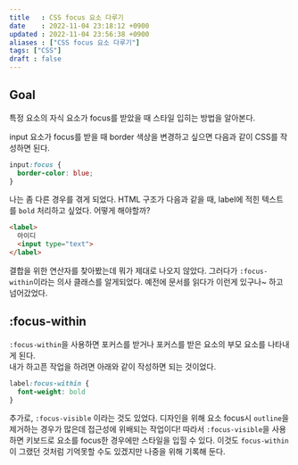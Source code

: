 ```yaml
---
title   : CSS focus 요소 다루기
date    : 2022-11-04 23:18:12 +0900
updated : 2022-11-04 23:56:38 +0900
aliases : ["CSS focus 요소 다루기"]
tags: ["CSS"]
draft : false
---
```


## Goal
특정 요소의 자식 요소가 focus를 받았을 때 스타일 입히는 방법을 알아본다.

input 요소가 focus를 받을 때 border 색상을 변경하고 싶으면 다음과 같이 CSS를 작성하면 된다.  
```css
input:focus {
  border-color: blue;
}
```

나는 좀 다른 경우를 겪게 되었다. HTML 구조가 다음과 같을 때, label에 적힌 텍스트를 `bold` 처리하고 싶었다. 어떻게 해야할까?
```html
<label>
  아이디
  <input type="text">
</label>
```

결합을 위한 연산자를 찾아봤는데 뭐가 제대로 나오지 않았다. 그러다가  `:focus-within`이라는 의사 클래스를 알게되었다. 예전에 문서를 읽다가 이런게 있구나~ 하고 넘어갔었다.

## :focus-within
`:focus-within`을 사용하면 포커스를 받거나 포커스를 받은 요소의 부모 요소를 나타내게 된다.  
내가 하고픈 작업을 하려면 아래와 같이 작성하면 되는 것이었다.
```css
label:focus-within {
  font-weight: bold
}
```

추가로, `:focus-visible` 이라는 것도 있었다. 디자인을 위해 요소 focus시 `outline`을 제거하는 경우가 많은데 접근성에 위배되는 작업이다! 따라서 `:focus-visible`을 사용하면 키보드로 요소를 focus한 경우에만 스타일을 입힐 수 있다. 
이것도 `focus-within`이 그랬던 것처럼 기억못할 수도 있겠지만 나중을 위해 기록해 둔다.

